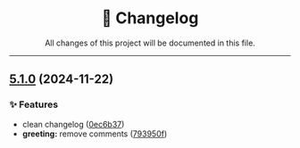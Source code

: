 <div align="center"><h1>📝 Changelog</h1><p>All changes of this project will be documented in this file.</p></div>

---

## [5.1.0](https://github.com/rudemex/test-changelog/compare/v5.0.0...v5.1.0) (2024-11-22)


### ✨ Features

* clean changelog ([0ec6b37](https://github.com/rudemex/test-changelog/commit/0ec6b37916f5b6e37f0596fec55769c47ee5f1d4))
* **greeting:** remove comments ([793950f](https://github.com/rudemex/test-changelog/commit/793950f430913c022bc0ce688778274ee897b1fd))
